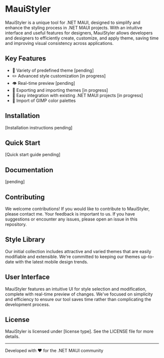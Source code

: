 # MauiStyler

MauiStyler is a unique tool for .NET MAUI, designed to simplify and enhance the styling process in .NET MAUI projects. With an intuitive interface and useful features for designers, MauiStyler allows developers and designers to efficiently create, customize, and apply theme, saving time and improving visual consistency across applications.

## Key Features

- 🎨 Variety of predefined theme [pending]
- ✏️ Advanced style customization [in progress]
- 👁️ Real-time preview [pending]
- 💾 Exporting and importing themes [in progress]
- 🔌 Easy integration with existing .NET MAUI projects [in progress]
- 🎨 Import of GIMP color palettes

## Installation

[Installation instructions pending]

## Quick Start

[Quick start guide pending]

## Documentation

[pending]

## Contributing

We welcome contributions! If you would like to contribute to MauiStyler, please contact me. Your feedback is important to us. If you have suggestions or encounter any issues, please open an issue in this repository.

## Style Library

Our initial collection includes attractive and varied themes that are easily modifiable and extensible. We're committed to keeping our themes up-to-date with the latest mobile design trends.

## User Interface

MauiStyler features an intuitive UI for style selection and modification, complete with real-time preview of changes. We've focused on simplicity and efficiency to ensure our tool saves time rather than complicating the development process.

## License

MauiStyler is licensed under [license type]. See the LICENSE file for more details.

---

Developed with ❤️ for the .NET MAUI community
